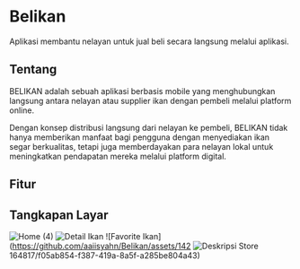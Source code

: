 # Belikan
Aplikasi membantu nelayan untuk jual beli secara langsung melalui aplikasi.

## Tentang

BELIKAN adalah sebuah aplikasi berbasis mobile yang menghubungkan langsung antara nelayan atau supplier ikan dengan pembeli melalui platform online.

Dengan konsep distribusi langsung dari nelayan ke pembeli, BELIKAN tidak hanya memberikan manfaat bagi pengguna dengan menyediakan ikan segar berkualitas, tetapi juga memberdayakan para nelayan lokal untuk meningkatkan pendapatan mereka melalui platform digital.

## Fitur


## Tangkapan Layar
![Home (4)](https://github.com/aaiisyahn/Belikan/assets/142164817/e44b074d-8d44-42d9-9e20-d19325c6776a)
![Detail Ikan](https://github.com/aaiisyahn/Belikan/assets/142164817/b7874fe6-0226-4f28-a676-f1a44bf22a1d)
![Favorite Ikan](https://github.com/aaiisyahn/Belikan/assets/142
![Deskripsi Store](https://github.com/aaiisyahn/Belikan/assets/142164817/e10f0e02-7104-449d-8ab7-029a01a3b0d8)
164817/f05ab854-f387-419a-8a5f-a285be804a43)




